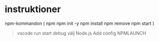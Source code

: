 # instruktioner

npm-kommandon (
npm
npm init -y
npm install <paket>
npm remove <paket>
npm start
)

 > vscode
 > run
 > start debug
 > välj Node.js
 > Add config
 > NPMLAUNCH